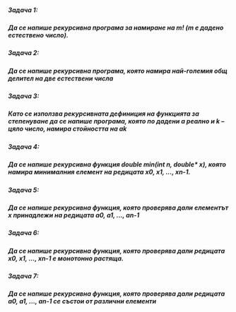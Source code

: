 ##### Задача 1:
##### Да се напише рекурсивна програма за намиране на m! (m е дадено естествено число).

##### Задача 2:
##### Да се напише рекурсивна програма, която намира най-големия общ делител на две естествени числа

##### Задача 3:
##### Като се използва рекурсивната дефиниция на функцията за степенуване да се напише програма, която по дадени a реално и k – цяло число, намира стойността на ak

##### Задача 4:
##### Да се напише рекурсивна функция double min(int n, double* x), която намира минималния елемент на редицата x0, x1, ..., xn-1.

##### Задача 5:
##### Да се напише рекурсивна функция, която проверява дали елементът x принадлежи на редицата a0, a1, ..., an-1

##### Задача 6:
##### Да се напише рекурсивна функция, която проверява дали редицата x0, x1, ..., xn-1 е монотонно растяща.

##### Задача 7:
##### Да се напише рекурсивна функция, която проверява дали редицата a0, a1, ..., an-1  се състои от различни елементи
